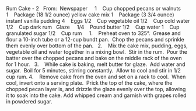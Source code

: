 Rum Cake - 2
 
From:  Newspaper
 
 
1    Cup chopped pecans or walnuts
1    Package (18 1/2 ounce) yellow cake mix
1    Package (3 3/4 ounce) instant vanilla pudding
4    Eggs
1/2    Cup vegetable oil
1/2    Cup cold water
1/2    Cup dark rum
 
Glaze    
1/4    Pound butter
1/2    Cup water
1    Cup granulated sugar
1/2    Cup rum
 
 
1.    Preheat oven to 325°.  Grease and flour a 10-inch tube or a 12-cup bundt pan.  Chop the pecans and sprinkle them evenly over bottom of the pan.  
2.    Mix the cake mix, pudding, eggs, vegetable oil and water together in a mixing bowl.  Stir in the rum.  Pour the batter over the chopped pecans and bake on the middle rack of the oven for 1 hour.  
3.    While cake is baking, melt butter for glaze.  Add water and sugar.  Boil for 5 minutes, stirring constantly.  Allow to cool and stir in 1/2 cup rum.
4.    Remove cake from the oven and set on a rack to cool.  When cool, invert onto a serving plate.  Prick the top of the cake, where the chopped pecan layer is, and drizzle the glaze evenly over the top, allowing it to soak into the cake. Add whipped cream and garnish with grapes rolled in powdered sugar.
